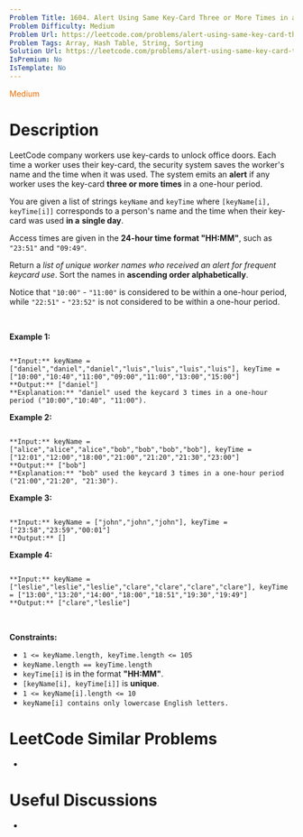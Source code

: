 ```yaml
---
Problem Title: 1604. Alert Using Same Key-Card Three or More Times in a One Hour Period
Problem Difficulty: Medium
Problem Url: https://leetcode.com/problems/alert-using-same-key-card-three-or-more-times-in-a-one-hour-period/
Problem Tags: Array, Hash Table, String, Sorting
Solution Url: https://leetcode.com/problems/alert-using-same-key-card-three-or-more-times-in-a-one-hour-period/solution/
IsPremium: No
IsTemplate: No
---
```


<span style="color: rgb(239, 108, 0);">Medium</span>

# Description

LeetCode company workers use key-cards to unlock office doors. Each time a worker uses their key-card, the security system saves the worker's name and the time when it was used. The system emits an **alert** if any worker uses the key-card **three or more times** in a one-hour period.


You are given a list of strings `keyName` and `keyTime` where `[keyName[i], keyTime[i]]` corresponds to a person's name and the time when their key-card was used **in a** **single day**.


Access times are given in the **24-hour time format "HH:MM"**, such as `"23:51"` and `"09:49"`.


Return a *list of unique worker names who received an alert for frequent keycard use*. Sort the names in **ascending order alphabetically**.


Notice that `"10:00"` - `"11:00"` is considered to be within a one-hour period, while `"22:51"` - `"23:52"` is not considered to be within a one-hour period.


 


**Example 1:**



```

**Input:** keyName = ["daniel","daniel","daniel","luis","luis","luis","luis"], keyTime = ["10:00","10:40","11:00","09:00","11:00","13:00","15:00"]
**Output:** ["daniel"]
**Explanation:** "daniel" used the keycard 3 times in a one-hour period ("10:00","10:40", "11:00").

```

**Example 2:**



```

**Input:** keyName = ["alice","alice","alice","bob","bob","bob","bob"], keyTime = ["12:01","12:00","18:00","21:00","21:20","21:30","23:00"]
**Output:** ["bob"]
**Explanation:** "bob" used the keycard 3 times in a one-hour period ("21:00","21:20", "21:30").

```

**Example 3:**



```

**Input:** keyName = ["john","john","john"], keyTime = ["23:58","23:59","00:01"]
**Output:** []

```

**Example 4:**



```

**Input:** keyName = ["leslie","leslie","leslie","clare","clare","clare","clare"], keyTime = ["13:00","13:20","14:00","18:00","18:51","19:30","19:49"]
**Output:** ["clare","leslie"]

```

 


**Constraints:**


* `1 <= keyName.length, keyTime.length <= 105`
* `keyName.length == keyTime.length`
* `keyTime[i]` is in the format **"HH:MM"**.
* `[keyName[i], keyTime[i]]` is **unique**.
* `1 <= keyName[i].length <= 10`
* `keyName[i] contains only lowercase English letters.`




# LeetCode Similar Problems

- []()

# Useful Discussions

- []()

